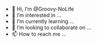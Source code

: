 - 👋 Hi, I’m @Groovy-NoLife
- 👀 I’m interested in ...
- 🌱 I’m currently learning ...
- 💞️ I’m looking to collaborate on ...
- 📫 How to reach me ...

<!---
Groovy-NoLife/Groovy-NoLife is a ✨ special ✨ repository because its `README.md` (this file) appears on your GitHub profile.
You can click the Preview link to take a look at your changes.
--->

